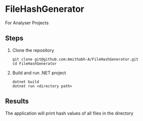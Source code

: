 # FileHashGenerator
For Analyser Projects

## Steps
1. Clone the repository
    ```
    git clone git@github.com:Amithabh-A/FileHashGenerator.git
    cd FileHashGenerator
    ```
2. Build and run .NET project
    ```
    dotnet build
    dotnet run <directory path>
    ```

## Results
The application will print hash values of all files in the directory
